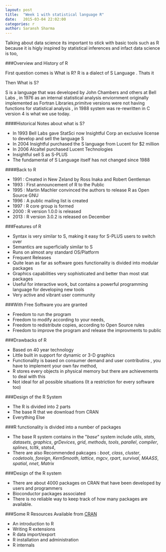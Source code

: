 ```yaml
---
layout: post
title:  "Week 1 with statistical language R"
date:   2015-03-04 22:02:00
categories: r
author: Saransh Sharma
---
```

Talking about data science its important to stick with basic tools such as R because it is higly inspired by statistical inferences and infact data science is too,

###Overview and History of R

First question comes is What is R?
R is a dialect of S Language . Thats it 

Then What is S?

S is a language that was developed by John Chambers and others at Bell Labs , in 1976 as an internal statistical analysis enviornment  originally implemented as Fortran Libraries,primitve versions were not having functions
for statistical analysis , in 1988 system was re-rewritten in C version 4 is what we use today.

####Historical Notes about what is S?

- In 1993 Bell Labs gave StatSci now Insightful Corp an exclusive license to develop and sell the language S
- In 2004 Insightful purchased the S language from Lucent for $2 million 
- In 2006 Alcaltel purchased Lucent Technologies
- Insightful sell S as S-PLUS
- The fundamental of S Language itself has not changed since 1988

####Back to R

- 1991 : Created in New Zeland by Ross Inaka and Robert Gentleman
- 1993 : First announcement of R to the Public
- 1995 : Martin Machler convinced the authors to release R as Open Source GNU
- 1996 : A public mailing list is created 
- 1997 : R core group is formed 
- 2000 : R version 1.0.0 is released
- 2013 : R version 3.0.2 is released on December 

###Features of R

- Syntax is very similar to S, making it easy for S-PLUS users to switch over
- Semantics are superficially similar to S
- Runs on almost any standard OS/Platform
- Frequent Releases 
- Quite lean as far as software goes functionality is divided into modular packages 
- Graphics capabilities very sophisticated and better than most stat packages
- Useful for interactive work, but contains a powerful programming language for developing new tools 
- Very active and vibrant user community 

###With Free Software you are granted

- Freedom to run the program
- Freedom to modify according to your needs,
- Freedom to redistribute copies, according to Open Source rules 
- Freedom to improve the program and release the improvments to public

###Drawbacks of R

- Based on 40 year technology 
- Little built in support for dynamic or 3-D graphics 
- Functionality is based on consumer demand and user contributins , you have to implement your own fav method,
- R stores every objects in physical memory but there are achievements to deal with this 
- Not ideal for all possible situations (It a restriction for every software too)

###Design of the R System 

- The R is divided into 2 parts
- The base R that we download from CRAN 
- Everything Else

###R functionality is divided into a number of packages

- The base R system contains in the "_base_" system include _utils_, _stats_, _datasets_, _graphics_, _grDevices_, _grid_, _methods_, _tools_, _parallel_, _compiler_, _splines_, _tcltk_, _stats4_,
- There are also Recommended pakcages : _boot_, _class_, _cluster_, _codetools_, _foreign_, _KernSmooth_, _lattice_, _mgcv_, _rpart_, _survival_, _MAASS_, _spatial_, _nnet_, _Matrix_

###Design of the R system

- There are about 4000 packages on CRAN that have been developed by users and programmers
- Bioconductor packages associated 
- There is no reliable way to keep track of how many packages are available.

###Some R Resources 
Available from [CRAN](http://cran.r-project.org)
- An introduction to R
- Writing R extensions
- R data import/export
- R installation and administration 
- R internals








